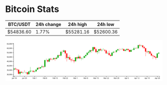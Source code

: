 # Bitcoin Stats

BTC/USDT|24h change|24h high|24h low|
|---|---|---|---|
|$54836.60|1.77%|$55281.16|$52600.36|

<img src="./chart.svg">

